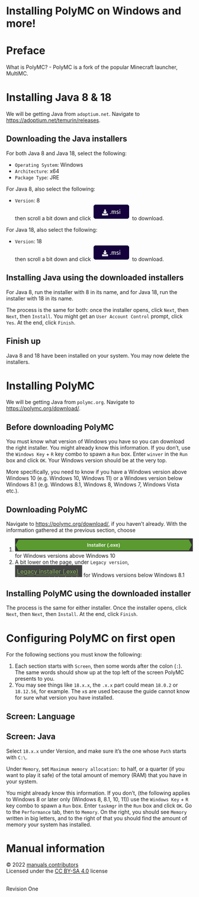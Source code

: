 # Installing PolyMC on Windows and more!

# Preface
What is PolyMC? - PolyMC is a fork of the popular Minecraft launcher, MultiMC.

# Installing Java 8 & 18
We will be getting Java from `adoptium.net`. Navigate to <https://adoptium.net/temurin/releases>.

## Downloading the Java installers
For both Java 8 and Java 18, select the following:
* `Operating System`: Windows
* `Architecture`: x64
* `Package Type`: JRE

For Java 8, also select the following:
* `Version`: 8
<br> then scroll a bit down and click ![](./PolyMC_Windows_Installation/java_installers_msi_download_button.png) to download.

For Java 18, also select the following:
* `Version`: 18
<br> then scroll a bit down and click ![](./PolyMC_Windows_Installation/java_installers_msi_download_button.png) to download.

## Installing Java using the downloaded installers
For Java 8, run the installer with 8 in its name, and for Java 18, run the installer with 18 in its name.

The process is the same for both: once the installer opens, click `Next`, then `Next`, then `Install`. You might get an `User Account Control` prompt, click `Yes`. At the end, click `Finish`.
## Finish up
Java 8 and 18 have been installed on your system. You may now delete the installers.

# Installing PolyMC
We will be getting Java from `polymc.org`. Navigate to <https://polymc.org/download/>.

## Before downloading PolyMC
You must know what version of Windows you have so you can download the right installer. You might already know this information. If you don’t, use the `Windows Key` + `R` key combo to spawn a `Run` box. Enter `winver` in the `Run` box and click `OK`. Your Windows version should be at the very top.

More specifically, you need to know if you have a Windows version above Windows 10 (e.g. Windows 10, Windows 11) or a Windows version below Windows 8.1 (e.g. Windows 8.1, Windows 8, Windows 7, Windows Vista etc.).

## Downloading PolyMC
Navigate to <https://polymc.org/download/>, if you haven’t already. With the information gathered at the previous section, choose
1. ![](./PolyMC_Windows_Installation/polymc_installer_download_button.png) for Windows versions above Windows 10
2. A bit lower on the page, under `Legacy version`, ![](./PolyMC_Windows_Installation/polymc_legacy_installer_download_button.png) for Windows versions below Windows 8.1

## Installing PolyMC using the downloaded installer
The process is the same for either installer. Once the installer opens, click `Next`, then `Next`, then `Install`. At the end, click `Finish`.

# Configuring PolyMC on first open
For the following sections you must know the following:
1. Each section starts with `Screen`, then some words after the colon (`:`). The same words should show up at the top left of the screen PolyMC presents to you.
2. You may see things like `18.x.x`, the `.x.x` part could mean `18.0.2` or `18.12.56`, for example. The `x`s are used because the guide cannot know for sure what version you have installed.

## Screen: Language

## Screen: Java
Select `18.x.x` under Version, and make sure it’s the one whose `Path` starts with `C:\`.

Under `Memory`, set `Maximum memory allocation:` to half, or a quarter (if you want to play it safe) of the total amount of memory (RAM) that you have in your system.

You might already know this information. If you don’t, (the following applies to Windows 8 or later only (Windows 8, 8.1, 10, 11)) use the `Windows Key` + `R` key combo to spawn a `Run` box. Enter `taskmgr` in the `Run` box and click `OK`. Go to the `Performance` tab, then to `Memory`. On the right, you should see `Memory` written in big letters, and to the right of that you should find the amount of memory your system has installed.

# Manual information

&copy; 2022 [manuals contributors](https://github.com/thefirethirteen/manuals/blob/main/contributors.md)
<br> Licensed under the [CC BY-SA 4.0](https://creativecommons.org/licenses/by-sa/4.0/) license

<br> Revision One

